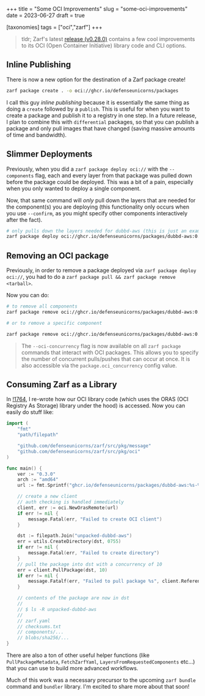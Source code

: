 +++
title = "Some OCI Improvements"
slug = "some-oci-improvements"
date = 2023-06-27
draft = true

[taxonomies]
tags = ["oci","zarf"]
+++

> tldr; Zarf's latest [release (v0.28.0)](https://github.com/defenseunicorns/zarf/releases/tag/v0.28.0) contains a few cool improvements to its OCI (Open Container Initiative) library code and CLI options.

<!-- more -->

## Inline Publishing

There is now a new option for the destination of a Zarf package create!

```bash
zarf package create . -o oci://ghcr.io/defenseunicorns/packages
```

I call this guy _inline publishing_ because it is essentially the same thing as doing a `create` followed by a `publish`. This is useful for when you want to create a package and publish it to a registry in one step. In a future release, I plan to combine this with `differential` packages, so that you can publish a package and only pull images that have changed (saving massive amounts of time and bandwidth).

## Slimmer Deployments

Previously, when you did a `zarf package deploy oci://` with the `--components` flag, each and every layer from that package was pulled down before the package could be deployed. This was a bit of a pain, especially when you only wanted to deploy a single component.

Now, that same command will _only_ pull down the layers that are needed for the component(s) you are deploying (this functionality only occurs when you use `--confirm`, as you might specify other components interactively after the fact).

```bash
# only pulls down the layers needed for dubbd-aws (this is just an example)
zarf package deploy oci://ghcr.io/defenseunicorns/packages/dubbd-aws:0.3.0-amd64 --components dubbd-aws --confirm
```

## Removing an OCI package

Previously, in order to remove a package deployed via `zarf package deploy oci://`, you had to do a `zarf package pull && zarf package remove <tarball>`.

Now you can do:

```bash
# to remove all components
zarf package remove oci://ghcr.io/defenseunicorns/packages/dubbd-aws:0.3.0-amd64

# or to remove a specific component

zarf package remove oci://ghcr.io/defenseunicorns/packages/dubbd-aws:0.3.0-amd64 --components dubbd-aws
```

> The `--oci-concurrency` flag is now available on all `zarf package` commands that interact with OCI packages. This allows you to specify the number of concurrent pulls/pushes that can occur at once. It is also accessible via the `package.oci_concurrency` config value.

## Consuming Zarf as a Library

In [!1764](https://github.com/defenseunicorns/zarf/pull/1764), I re-wrote how our OCI library code (which uses the ORAS (OCI Registry As Storage) library under the hood) is accessed. Now you can easily do stuff like:

```go
import (
    "fmt"
    "path/filepath"

    "github.com/defenseunicorns/zarf/src/pkg/message"
    "github.com/defenseunicorns/zarf/src/pkg/oci"
)

func main() {
    ver := "0.3.0"
    arch := "amd64"
    url := fmt.Sprintf("ghcr.io/defenseunicorns/packages/dubbd-aws:%s-%s", ver, arch)

    // create a new client
    // auth checking is handled immediately
    client, err := oci.NewOrasRemote(url)
    if err != nil {
        message.Fatal(err, "Failed to create OCI client")
    }

    dst := filepath.Join("unpacked-dubbd-aws")
    err = utils.CreateDirectory(dst, 0755)
    if err != nil {
        message.Fatal(err, "Failed to create directory")
    }
    // pull the package into dst with a concurrency of 10
    err = client.PullPackage(dst, 10)
    if err != nil {
        message.Fatalf(err, "Failed to pull package %s", client.Reference)
    }

    // contents of the package are now in dst
    //
    // $ ls -R unpacked-dubbd-aws
    // 
    // zarf.yaml
    // checksums.txt
    // components/...
    // blobs/sha256/...
}
```

There are also a ton of other useful helper functions (like `PullPackageMetadata`, `FetchZarfYaml`, `LayersFromRequestedComponents` etc...) that you can use to build more advanced workflows.

Much of this work was a necessary precursor to the upcoming `zarf bundle` command and `bundler` library. I'm excited to share more about that soon!

